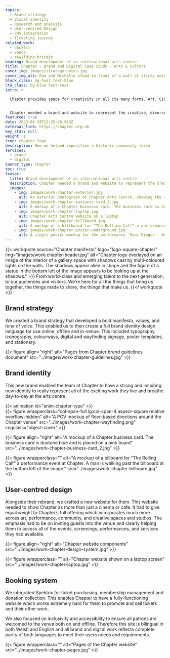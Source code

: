 ```yaml
---
topics:
  - Brand strategy
  - Visual identity
  - Research and analysis
  - User-centred Design
  - CMS integration
  - Ticketing journey
related_work:
  - backlit
  - vanda
  - rewilding-britain
heading: Brand development of an international arts centre
title: Chapter - Brand and Digital Case Study - Arts & Culture  
cover_img: images/strategy-notes.jpg
cover_img_alt: Pam and Michelle stood in front of a wall of sticky notes
block_class: bg-teal text-blue
cta_class: bg-blue text-teal
intro: >

  Chapter provides space for creativity in all its many forms. Art. Cinema. Theatre. Community. The stories unfolding in their centre, from their creative spaces to their café. They believe art is what you make it. That’s why they seek to nurture and embolden every artist, every creative, every curious mind.


  Chapter needed a brand and website to represent the creative, diverse, community-centric work they do on both a local and international level. They wanted to stand out as an organisation that has something to say, to show, and to make people feel something. They also wanted to ensure they were as inclusive as possible to all communities in the area and much further afield.
featured: true
date: 2023-06-28T12:25:28.863Z
external_link: https://chapter.org.uk
key_stat: null
weight: 1
icon: chapter-logo
description: How we helped reposition a historic community force
services:
  - brand
  - digital
banner_type: chapter
toc: true
teaser:
  title: Brand development of an international arts centre
  description: Chapter needed a brand and website to represent the creative, diverse, community-centric work they do on both a local and international level.
  images:
    - img: images/work-chapter-exterior.jpg
      alt: An exterior photograph of Chapter Arts Centre, showing the community garden
    - img: images/work-chapter-business-card_2.jpg
      alt: A mockup of a Chapter business card. The business card is duotone blue and is placed on a pink board
    - img: images/work-chapter-laptop.jpg
      alt: Chapter Arts Centre website on a laptop
    - img: images/work-chapter-billboard.jpg
      alt: A mockup of a billboard for “The Rolling Calf” a performance event at Chapter. A man is walking past the billboard at the bottom left of the image.
    - img: images/work-chapter-poster-underground.jpg
      alt: A single poster mockup for the performance 'Dani Dinger - No Sense of Watching'. The poster is in a subway.
---
```



{{< workquote source="Chapter manifesto" logo="logo-square-chapter" img="images/work-chapter-header.jpg" alt="Chapter logo overlayed on an image of the interior of a gallery space with shadows cast by multi-coloured lights on the walls. The shadows appear alien in shape and the figure of a statue in the bottom left of the image appears to be looking up at the shadows." >}}
From world-class and emerging talent to the next generation, to our audiences and visitors. We’re here for all the things that bring us together, the things made to share, the things that make us.
{{</ workquote >}}


<!-- Text right -->
<div class="w-full grid grid-cols-12 gap-x-2.5 gap-y-6 lg:gap-6 xl:gap-8">
  <div class="prose col-span-full lg:col-span-8 lg:col-start-5">

  ## Brand strategy

  We created a brand strategy that developed a bold manifesto, values, and tone of voice. This enabled us to then create a full brand identity design language for use online, offline and in-venue. This included typography, iconography, colourways, digital and wayfinding signage, poster templates, and stationery.

  </div>
</div>

{{< figure align="right" alt="Pages from Chapter brand guidelines document" src="../images/work-chapter-guidelines.jpg" >}}



<!-- Text left -->
<div class="w-full grid grid-cols-12 gap-x-2.5 gap-y-6 lg:gap-6 xl:gap-8">
  <div class="prose col-span-full lg:col-span-8">

  ## Brand identity

  This new brand enabled the team at Chapter to have a strong and inspiring new identity to really represent all of the exciting work they live and breathe day-to-day at the arts centre.

  </div>
</div>


<div class="w-full grid grid-cols-12 gap-x-2.5 gap-y-6 lg:gap-6 xl:gap-8">
  <div class="col-span-full lg:col-span-4 aspect-square relative overflow-hidden">
    {{< animation id="anim-chapter-type" >}}
  </div>
  {{< figure wrapperclass="col-span-full lg:col-span-4 aspect-square relative overflow-hidden" alt="A POV mockup of floor-based directions around the Chapter venue" src="../images/work-chapter-wayfinding.png" imgclass="object-cover" >}}
</div>

{{< figure align="right" alt="A mockup of a Chapter business card. The business card is duotone blue and is placed on a pink board" src="../images/work-chapter-business-card_2.jpg" >}}


{{< figure wrapperclass="" alt="A mockup of a billboard for “The Rolling Calf” a performance event at Chapter. A man is walking past the billboard at the bottom left of the image." src="../images/work-chapter-billboard.jpg" >}}



<!-- Text right -->
<div class="w-full grid grid-cols-12 gap-x-2.5 gap-y-6 lg:gap-6 xl:gap-8">
  <div class="prose col-span-full lg:col-span-8 lg:col-start-5">

  ## User-centred design

  Alongside their rebrand, we crafted a new website for them. This website needed to show Chapter as more than just a cinema or cafe. It had to give equal weight to Chapter’s full offering which incorporates much more across art, performance, community, and creative spaces and studios. The emphasis had to be on inviting guests into the venue and clearly helping them to access all of the events, screenings, performances, and services they had available.

  </div>
</div>

{{< figure align="right" alt="Chapter website components" src="../images/work-chapter-design-system.jpg" >}}

{{< figure wrapperclass="" alt="Chapter website shown on a laptop screen" src="../images/work-chapter-laptop.jpg" >}}

<!-- Text left -->
<div class="w-full grid grid-cols-12 gap-x-2.5 gap-y-6 lg:gap-6 xl:gap-8">
  <div class="prose col-span-full lg:col-span-8">

  ## Booking system

  We integrated Spektrix for ticket purchasing, membership management and donation collection. This enables Chapter to have a fully-functioning website which works extremely hard for them to promote and sell tickets and their other work.

  We also focused on inclusivity and accessibility to ensure all patrons are welcomed to the venue both on and offline. Therefore this site is bilingual in both Welsh and English and all brand and digital work reflects complete parity of both languages to meet their users needs and requirements.

  </div>
</div>

{{< figure wrapperclass="" alt="Pages of the Chapter website" src="../images/work-chapter-pages.jpg" >}}



<!-- {{< figure wrapperclass="section--lg" alt="A view of multiple poster mockups lined up on the street. The back end of the bicycle is visible on the right-hand side as it goes past." src="../images/work-chapter-poster-wall-2.jpg" >}} -->


<!-- {{< figure wrapperclass="section--lg" alt="Chapter brand statement set on a green background: ‘A World Of Creativity. A Place To Be You’" src="../images/work-chapter-positioning.jpg" >}} -->

<!-- {{< figure wrapperclass="section--lg" alt="A single poster mockup for the performance 'Always Already'. The poster is on a brick wall, a longer perspective view of the street is visible to the right of the image." src="../images/work-chapter-poster-2.jpg" >}} -->
